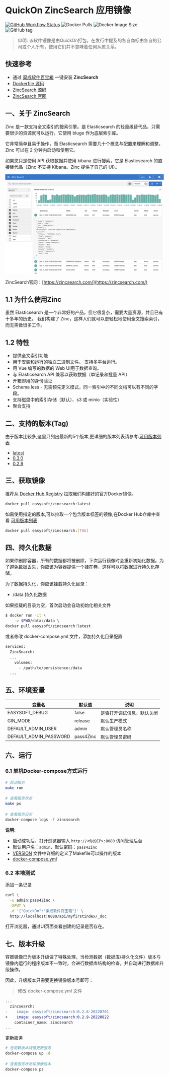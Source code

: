 <!-- 该文档是模板生成，手动修改的内容会被覆盖，详情参见：https://github.com/quicklyon/template-toolkit -->
# QuickOn ZincSearch 应用镜像

[![GitHub Workflow Status](https://github.com/quicklyon/zincsearch-docker/actions/workflows/docker.yml/badge.svg)](https://github.com/quicklyon/zincsearch/actions/workflows/docker.yml)
![Docker Pulls](https://img.shields.io/docker/pulls/easysoft/zincsearch?style=flat-square)
![Docker Image Size](https://img.shields.io/docker/image-size/easysoft/zincsearch?style=flat-square)
![GitHub tag](https://img.shields.io/github/v/tag/quicklyon/zincsearch-docker?style=flat-square)

> 申明: 该软件镜像是由QuickOn打包。在发行中提及的各自商标由各自的公司或个人所有，使用它们并不意味着任何从属关系。

## 快速参考

- 通过 [渠成软件百宝箱](https://www.qucheng.com/app-install/install-zincsearch-146.html) 一键安装 **ZincSearch**
- [Dockerfile 源码](https://github.com/quicklyon/zincsearch-docker)
- [ZincSearch 源码](https://github.com/zinclabs/zinc)
- [ZincSearch 官网](https://zincsearch.com/)

## 一、关于 ZincSearch

<!-- 这里写应用的【介绍信息】 -->
Zinc 是一款支持全文索引的搜索引擎。是 Elasticsearch 的轻量级替代品，只需要很少的资源就可以运行。它使用 bluge 作为底层索引库。

它非常简单且易于操作，而 Elasticsearch 需要几十个概念与配置来理解和调整，Zinc 可以在 2 分钟内启动和使用它。

如果您只是使用 API 获取数据并使用 kibana 进行搜索，它是 Elasticsearch 的直接替代品（Zinc 不支持 Kibana。Zinc 提供了自己的 UI）。

![screenshots](https://raw.githubusercontent.com/quicklyon/zincsearch-docker/master/.template/screenshot.jpeg)

ZincSearch官网：[https://zincsearch.com/](https://zincsearch.com/)

<!-- 这里写应用的【附加信息】 -->
## 1.1 为什么使用Zinc

虽然 Elasticsearch 是一个非常好的产品，但它很复杂，需要大量资源，并且已有十多年的历史。 我们构建了 Zinc，这样人们就可以更轻松地使用全文搜索索引，而无需做很多工作。

## 1.2 特性

- 提供全文索引功能
- 用于安装和运行的独立二进制文件。 支持多平台运行。
- 用 Vue 编写的数据的 Web UI用于数据查询。
- 与 Elasticsearch API 兼容以获取数据（单记录和批量 API）
- 开箱即用的身份验证
- Schema less - 无需预先定义模式，同一索引中的不同文档可以有不同的字段。
- 支持磁盘中的索引存储（默认）、s3 或 minio（实验性）
- 聚合支持

## 二、支持的版本(Tag)

由于版本比较多,这里只列出最新的5个版本,更详细的版本列表请参考:[可用版本列表](https://hub.docker.com/r/easysoft/zincsearch/tags/)

<!-- 这里是镜像的【Tag】信息，通过命令维护，详情参考：https://github.com/quicklyon/template-toolkit -->
- [latest](https://github.com/zinclabs/zinc/releases)
- [0.3.0](https://github.com/zinclabs/zinc/releases/tag/v0.3.0)
- [0.2.9](https://github.com/zinclabs/zinc/releases/tag/v0.2.9)

## 三、获取镜像

推荐从 [Docker Hub Registry](https://hub.docker.com/r/easysoft/zincsearch) 拉取我们构建好的官方Docker镜像。

```bash
docker pull easysoft/zincsearch:latest
```

如需使用指定的版本,可以拉取一个包含版本标签的镜像,在Docker Hub仓库中查看 [可用版本列表](https://hub.docker.com/r/easysoft/zincsearch/tags/)

```bash
docker pull easysoft/zincsearch:[TAG]
```

## 四、持久化数据

如果你删除容器，所有的数据都将被删除，下次运行镜像时会重新初始化数据。为了避免数据丢失，你应该为容器提供一个挂在卷，这样可以将数据进行持久化存储。

为了数据持久化，你应该挂载持久化目录：

- /data 持久化数据

如果挂载的目录为空，首次启动会自动初始化相关文件

```bash
$ docker run -it \
    -v $PWD/data:/data \
docker pull easysoft/zincsearch:latest
```

或者修改 docker-compose.yml 文件，添加持久化目录配置

```bash
services:
  ZincSearch:
  ...
    volumes:
      - /path/to/persistence:/data
  ...
```

## 五、环境变量

<!-- 这里写应用的【环境变量信息】 -->
| 变量名           | 默认值        | 说明                             |
| ---------------- | ------------- | -------------------------------- |
| EASYSOFT_DEBUG   | false         | 是否打开调试信息，默认关闭       |
| GIN_MODE   | release         | 默认生产模式       |
| DEFAULT_ADMIN_USER| admin        | 默认管理员名称             |
| DEFAULT_ADMIN_PASSWORD | pass4Zinc | 默认管理员密码 |

## 六、运行

### 6.1 单机Docker-compose方式运行

```bash
# 启动服务
make run

# 查看服务状态
make ps

# 查看服务日志
docker-compose logs -f zincsearch

```

<!-- 这里写应用的【make命令的备注信息】位于文档最后端 -->
**说明:**

- 启动成功后，打开浏览器输入 `http://<你的IP>:8080` 访问管理后台
- 默认用户名：`admin`，默认密码：`pass4Zinc`
- [VERSION](https://github.com/quicklyon/zincsearch-docker/blob/master/VERSION) 文件中详细的定义了Makefile可以操作的版本
- [docker-compose.yml](https://github.com/quicklyon/zincsearch-docker/blob/master/docker-compose.yml)

### 6.2 本地测试

添加一条记录

```bash
curl \
  -u admin:pass4Zinc \
  -XPUT \
  -d '{"QuickOn":"渠成软件百宝箱"}' \
  http://localhost:8080/api/myfirstindex/_doc
```
打开浏览器，通过UI页面查看创建的记录是否存在。

## 七、版本升级

<!-- 这里是应用的【应用升级】信息，通过命令维护，详情参考：https://github.com/quicklyon/doc-toolkit -->
容器镜像已为版本升级做了特殊处理，当检测数据（数据库/持久化文件）版本与镜像内运行的程序版本不一致时，会进行数据库结构的检查，并自动进行数据库升级操作。

因此，升级版本只需要更换镜像版本号即可：

> 修改 docker-compose.yml 文件

```diff
...
  zincsearch:
-    image: easysoft/zincsearch:0.2.8-20220701
+    image: easysoft/zincsearch:0.2.9-20220822
    container_name: zincsearch
...
```

更新服务

```bash
# 是用新版本镜像更新服务
docker-compose up -d

# 查看服务状态和镜像版本
docker-compose ps
```